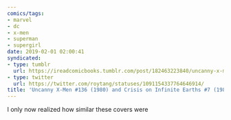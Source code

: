 ```yaml
---
comics/tags:
- marvel
- dc
- x-men
- superman
- supergirl
date: 2019-02-01 02:00:41
syndicated:
- type: tumblr
  url: https://ireadcomicbooks.tumblr.com/post/182463223840/uncanny-x-men-136-1980-and-crisis-on-infinite
- type: twitter
  url: https://twitter.com/roytang/statuses/1091154337764646914/
title: 'Uncanny X-Men #136 (1980) and Crisis on Infinite Earths #7 (1985)'
---
```


I only now realized how similar these covers were